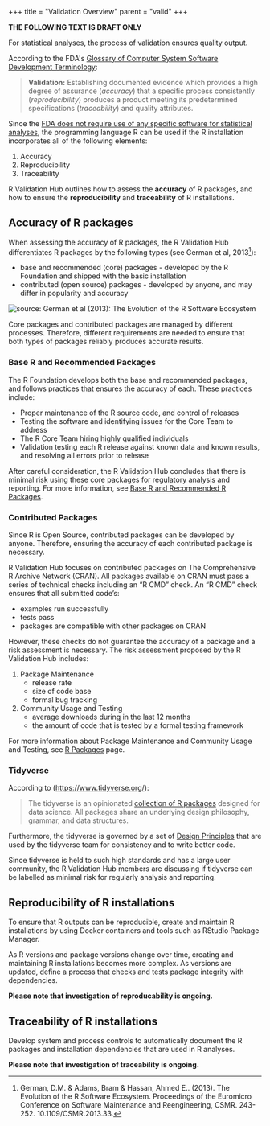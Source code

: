 +++
title = "Validation Overview"
parent = "valid"
+++

**THE FOLLOWING TEXT IS DRAFT ONLY**

For statistical analyses, the process of validation ensures quality output.

According to the FDA's [Glossary of Computer System Software Development Terminology](https://www.fda.gov/iceci/inspections/inspectionguides/ucm074875.htm):

> **Validation:** Establishing documented evidence which provides a high degree of assurance (*accuracy*) that a specific process consistently (*reproducibility*) produces a product meeting its predetermined specifications (*traceability*) and quality attributes.

Since the [FDA does not require use of any specific software for statistical analyses](https://www.fda.gov/media/109552/download), the programming language R can be used if the R installation incorporates all of the following elements:

1. Accuracy 
2. Reproducibility
3. Traceability

R Validation Hub outlines how to assess the **accuracy** of R packages, and how to ensure the **reproducibility** and **traceability** of R installations.

## Accuracy of R packages

When assessing the accuracy of R packages, the R Validation Hub differentiates R packages by the following types (see German et al, 2013[^1]): 

* base and recommended (core) packages - developed by the R Foundation and shipped with the basic installation
* contributed (open source) packages - developed by anyone, and may differ in popularity and accuracy

![source: German et al (2013): The Evolution of the R Software Ecosystem](/img/overview/German-et-al.png)

Core packages and contributed packages are managed by different processes. Therefore, different requirements are needed to ensure that both types of packages reliably produces accurate results. 

### Base R and Recommended Packages

The R Foundation develops both the base and recommended packages, and follows practices that ensures the accuracy of each. These practices include:

* Proper maintenance of the R source code, and control of releases
* Testing the software and identifying issues for the Core Team to address
* The R Core Team hiring highly qualified individuals
* Validation testing each R release against known data and known results, and resolving all errors prior to release

After careful consideration, the R Validation Hub concludes that there is minimal risk using these core packages for regulatory analysis and reporting. For more information, see [Base R and Recommended R Packages](../base).

### Contributed Packages

Since R is Open Source, contributed packages can be developed by anyone. Therefore, ensuring the accuracy of each contributed package is necessary.

R Validation Hub focuses on contributed packages on The Comprehensive R Archive Network (CRAN). All packages available on CRAN must pass a series of technical checks including an “R CMD” check. An “R CMD” check ensures that all submitted code’s:

* examples run successfully
* tests pass
* packages are compatible with other packages on CRAN

However, these checks do not guarantee the accuracy of a package and a risk assessment is necessary. The risk assessment proposed by the R Validation Hub includes:

1. Package Maintenance
   * release rate
   * size of code base
   * formal bug tracking
2. Community Usage and Testing 
   * average downloads during in the last 12 months 
   * the amount of code that is tested by a formal testing framework

For more information about Package Maintenance and Community Usage and Testing, see
 [R Packages](../packages) page. 

### Tidyverse

According to (https://www.tidyverse.org/):

> The tidyverse is an opinionated [collection of R packages](https://www.tidyverse.org/packages) designed for data science. All packages share an underlying design philosophy, grammar, and data structures.

Furthermore, the tidyverse is governed by a set of [Design Principles](https://principles.tidyverse.org/) that are used by the tidyverse team for consistency and to write better code.

Since tidyverse is held to such high standards and has a large user community, the R Validation Hub members are discussing if tidyverse can be labelled as minimal risk for regularly analysis and reporting.


## Reproducibility of R installations

To ensure that R outputs can be reproducible, create and maintain R installations by using Docker containers and tools such as RStudio Package Manager.

As R versions and package versions change over time, creating and maintaining R installations becomes more complex. As versions are updated, define a process that checks and tests package integrity with dependencies.

**Please note that investigation of reproducability is ongoing.**


## Traceability of R installations

Develop system and process controls to automatically document the R packages and installation dependencies that are used in R analyses.

**Please note that investigation of traceability is ongoing.**


[^1]: German, D.M. & Adams, Bram & Hassan, Ahmed E.. (2013). The Evolution of the R Software Ecosystem. Proceedings of the Euromicro Conference on Software Maintenance and Reengineering, CSMR. 243-252. 10.1109/CSMR.2013.33. 


